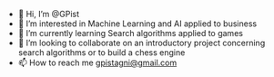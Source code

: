 - 👋 Hi, I’m @GPist
- 👀 I’m interested in Machine Learning and AI applied to business
- 🌱 I’m currently learning Search algorithms applied to games
- 💞️ I’m looking to collaborate on an introductory project concerning search algorithms or to build a chess engine
- 📫 How to reach me gpistagni@gmail.com

<!---
GPist/GPist is a ✨ special ✨ repository because its `README.md` (this file) appears on your GitHub profile.
You can click the Preview link to take a look at your changes.
--->
